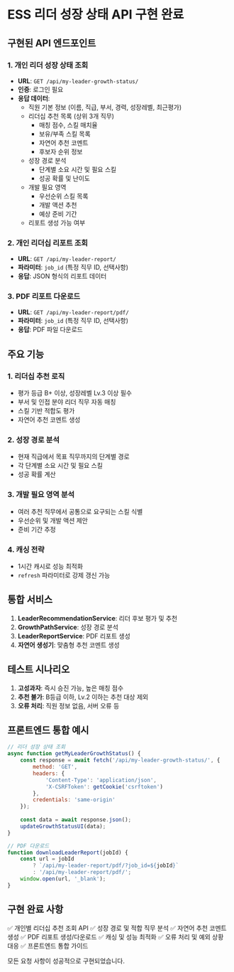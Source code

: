 # ESS 리더 성장 상태 API 구현 완료

## 구현된 API 엔드포인트

### 1. 개인 리더 성장 상태 조회
- **URL**: `GET /api/my-leader-growth-status/`
- **인증**: 로그인 필요
- **응답 데이터**:
  - 직원 기본 정보 (이름, 직급, 부서, 경력, 성장레벨, 최근평가)
  - 리더십 추천 목록 (상위 3개 직무)
    - 매칭 점수, 스킬 매치율
    - 보유/부족 스킬 목록
    - 자연어 추천 코멘트
    - 후보자 순위 정보
  - 성장 경로 분석
    - 단계별 소요 시간 및 필요 스킬
    - 성공 확률 및 난이도
  - 개발 필요 영역
    - 우선순위 스킬 목록
    - 개발 액션 추천
    - 예상 준비 기간
  - 리포트 생성 가능 여부

### 2. 개인 리더십 리포트 조회
- **URL**: `GET /api/my-leader-report/`
- **파라미터**: `job_id` (특정 직무 ID, 선택사항)
- **응답**: JSON 형식의 리포트 데이터

### 3. PDF 리포트 다운로드
- **URL**: `GET /api/my-leader-report/pdf/`
- **파라미터**: `job_id` (특정 직무 ID, 선택사항)
- **응답**: PDF 파일 다운로드

## 주요 기능

### 1. 리더십 추천 로직
- 평가 등급 B+ 이상, 성장레벨 Lv.3 이상 필수
- 부서 및 인접 분야 리더 직무 자동 매칭
- 스킬 기반 적합도 평가
- 자연어 추천 코멘트 생성

### 2. 성장 경로 분석
- 현재 직급에서 목표 직무까지의 단계별 경로
- 각 단계별 소요 시간 및 필요 스킬
- 성공 확률 계산

### 3. 개발 필요 영역 분석
- 여러 추천 직무에서 공통으로 요구되는 스킬 식별
- 우선순위 및 개발 액션 제안
- 준비 기간 추정

### 4. 캐싱 전략
- 1시간 캐시로 성능 최적화
- `refresh` 파라미터로 강제 갱신 가능

## 통합 서비스

1. **LeaderRecommendationService**: 리더 후보 평가 및 추천
2. **GrowthPathService**: 성장 경로 분석
3. **LeaderReportService**: PDF 리포트 생성
4. **자연어 생성기**: 맞춤형 추천 코멘트 생성

## 테스트 시나리오

1. **고성과자**: 즉시 승진 가능, 높은 매칭 점수
2. **추천 불가**: B등급 이하, Lv.2 이하는 추천 대상 제외
3. **오류 처리**: 직원 정보 없음, 서버 오류 등

## 프론트엔드 통합 예시

```javascript
// 리더 성장 상태 조회
async function getMyLeaderGrowthStatus() {
    const response = await fetch('/api/my-leader-growth-status/', {
        method: 'GET',
        headers: {
            'Content-Type': 'application/json',
            'X-CSRFToken': getCookie('csrftoken')
        },
        credentials: 'same-origin'
    });
    
    const data = await response.json();
    updateGrowthStatusUI(data);
}

// PDF 다운로드
function downloadLeaderReport(jobId) {
    const url = jobId 
        ? `/api/my-leader-report/pdf/?job_id=${jobId}`
        : '/api/my-leader-report/pdf/';
    window.open(url, '_blank');
}
```

## 구현 완료 사항

✅ 개인별 리더십 추천 조회 API
✅ 성장 경로 및 적합 직무 분석
✅ 자연어 추천 코멘트 생성
✅ PDF 리포트 생성/다운로드
✅ 캐싱 및 성능 최적화
✅ 오류 처리 및 예외 상황 대응
✅ 프론트엔드 통합 가이드

모든 요청 사항이 성공적으로 구현되었습니다.